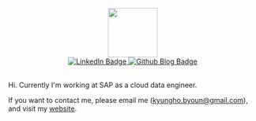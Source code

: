 <div id="header" align="center">
  <img src="https://media.giphy.com/media/CAIgh8LKFbIciGx5Qe/giphy.gif" width="100"/>
  <div id="badges">
    <a href="https://www.linkedin.com/in/kyungho-byoun-49b262240/">
      <img src="https://img.shields.io/badge/LinkedIn-blue?style=for-the-badge&logo=linkedin&logoColor=white" alt="LinkedIn Badge"/>
    </a>
    <a href="https://kyunghobyoun.com">
      <img src="https://img.shields.io/badge/Blog-grey?style=for-the-badge&logo=github&logoColor=white" alt="Github Blog Badge"/>
    </a>
  </div>
</div>

<br />

Hi. Currently I'm working at SAP as a cloud data engineer.

If you want to contact me, please email me (kyungho.byoun@gmail.com), and visit my [website](https://kyungho.me).


<!-- ![Byunk's LeetCode stats](https://stats.justsong.cn/api/leetcode/?username=clearman001&theme=dark)
![Byunk's solved.ac stats](https://github-readme-solvedac.hyp3rflow.vercel.app/api/?handle=clearman001) -->


<!-- ![Byunk's solved.ac stats](https://github-readme-solvedac.hyp3rflow.vercel.app/api/?handle=clearman001) -->
